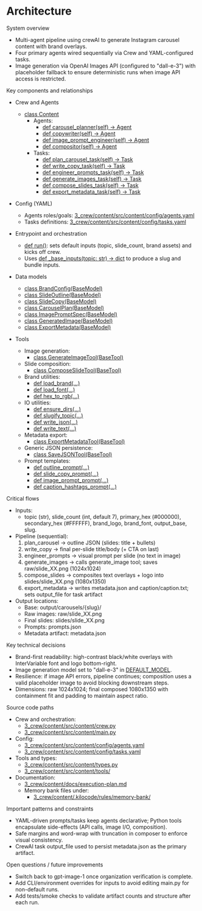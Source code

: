 # Architecture

System overview
- Multi-agent pipeline using crewAI to generate Instagram carousel content with brand overlays.
- Four primary agents wired sequentially via Crew and YAML-configured tasks.
- Image generation via OpenAI Images API (configured to "dall-e-3") with placeholder fallback to ensure deterministic runs when image API access is restricted.

Key components and relationships
- Crew and Agents
  - [class Content](3_crew/content/src/content/crew.py:13)
    - Agents:
      - [def carousel_planner(self) -> Agent](3_crew/content/src/content/crew.py:35)
      - [def copywriter(self) -> Agent](3_crew/content/src/content/crew.py:42)
      - [def image_prompt_engineer(self) -> Agent](3_crew/content/src/content/crew.py:49)
      - [def compositor(self) -> Agent](3_crew/content/src/content/crew.py:56)
    - Tasks:
      - [def plan_carousel_task(self) -> Task](3_crew/content/src/content/crew.py:84)
      - [def write_copy_task(self) -> Task](3_crew/content/src/content/crew.py:90)
      - [def engineer_prompts_task(self) -> Task](3_crew/content/src/content/crew.py:96)
      - [def generate_images_task(self) -> Task](3_crew/content/src/content/crew.py:102)
      - [def compose_slides_task(self) -> Task](3_crew/content/src/content/crew.py:108)
      - [def export_metadata_task(self) -> Task](3_crew/content/src/content/crew.py:114)

- Config (YAML)
  - Agents roles/goals: [3_crew/content/src/content/config/agents.yaml](3_crew/content/src/content/config/agents.yaml)
  - Tasks definitions: [3_crew/content/src/content/config/tasks.yaml](3_crew/content/src/content/config/tasks.yaml)

- Entrypoint and orchestration
  - [def run()](3_crew/content/src/content/main.py:29): sets default inputs (topic, slide_count, brand assets) and kicks off crew.
  - Uses [def _base_inputs(topic: str) -> dict](3_crew/content/src/content/main.py:20) to produce a slug and bundle inputs.

- Data models
  - [class BrandConfig(BaseModel)](3_crew/content/src/content/types.py:8)
  - [class SlideOutline(BaseModel)](3_crew/content/src/content/types.py:18)
  - [class SlideCopy(BaseModel)](3_crew/content/src/content/types.py:26)
  - [class CarouselPlan(BaseModel)](3_crew/content/src/content/types.py:34)
  - [class ImagePromptSpec(BaseModel)](3_crew/content/src/content/types.py:41)
  - [class GeneratedImage(BaseModel)](3_crew/content/src/content/types.py:46)
  - [class ExportMetadata(BaseModel)](3_crew/content/src/content/types.py:52)

- Tools
  - Image generation:
    - [class GenerateImageTool(BaseTool)](3_crew/content/src/content/tools/openai_images.py:38)
  - Slide composition:
    - [class ComposeSlideTool(BaseTool)](3_crew/content/src/content/tools/composer.py:86)
  - Brand utilities:
    - [def load_brand(...)](3_crew/content/src/content/tools/brand.py:7)
    - [def load_font(...)](3_crew/content/src/content/tools/brand.py:20)
    - [def hex_to_rgb(...)](3_crew/content/src/content/tools/brand.py:27)
  - IO utilities:
    - [def ensure_dirs(...)](3_crew/content/src/content/tools/io_utils.py:9)
    - [def slugify_topic(...)](3_crew/content/src/content/tools/io_utils.py:18)
    - [def write_json(...)](3_crew/content/src/content/tools/io_utils.py:23)
    - [def write_text(...)](3_crew/content/src/content/tools/io_utils.py:29)
  - Metadata export:
    - [class ExportMetadataTool(BaseTool)](3_crew/content/src/content/tools/export_metadata.py:28)
  - Generic JSON persistence:
    - [class SaveJSONTool(BaseTool)](3_crew/content/src/content/tools/save_json.py:14)
  - Prompt templates:
    - [def outline_prompt(...)](3_crew/content/src/content/tools/templates.py:6)
    - [def slide_copy_prompt(...)](3_crew/content/src/content/tools/templates.py:34)
    - [def image_prompt_prompt(...)](3_crew/content/src/content/tools/templates.py:66)
    - [def caption_hashtags_prompt(...)](3_crew/content/src/content/tools/templates.py:98)

Critical flows
- Inputs:
  - topic (str), slide_count (int, default 7), primary_hex (#000000), secondary_hex (#FFFFFF), brand_logo, brand_font, output_base, slug.
- Pipeline (sequential):
  1) plan_carousel -> outline JSON (slides: title + bullets)
  2) write_copy -> final per-slide title/body (+ CTA on last)
  3) engineer_prompts -> visual prompt per slide (no text in image)
  4) generate_images -> calls generate_image tool; saves raw/slide_XX.png (1024x1024)
  5) compose_slides -> composites text overlays + logo into slides/slide_XX.png (1080x1350)
  6) export_metadata -> writes metadata.json and caption/caption.txt; sets output_file for task artifact
- Output locations:
  - Base: output/carousels/{slug}/
  - Raw images: raw/slide_XX.png
  - Final slides: slides/slide_XX.png
  - Prompts: prompts.json
  - Metadata artifact: metadata.json

Key technical decisions
- Brand-first readability: high-contrast black/white overlays with InterVariable font and logo bottom-right.
- Image generation model set to "dall-e-3" in [DEFAULT_MODEL](3_crew/content/src/content/tools/openai_images.py:13).
- Resilience: if image API errors, pipeline continues; composition uses a valid placeholder image to avoid blocking downstream steps.
- Dimensions: raw 1024x1024; final composed 1080x1350 with containment fit and padding to maintain aspect ratio.

Source code paths
- Crew and orchestration:
  - [3_crew/content/src/content/crew.py](3_crew/content/src/content/crew.py)
  - [3_crew/content/src/content/main.py](3_crew/content/src/content/main.py)
- Config:
  - [3_crew/content/src/content/config/agents.yaml](3_crew/content/src/content/config/agents.yaml)
  - [3_crew/content/src/content/config/tasks.yaml](3_crew/content/src/content/config/tasks.yaml)
- Tools and types:
  - [3_crew/content/src/content/types.py](3_crew/content/src/content/types.py)
  - [3_crew/content/src/content/tools/](3_crew/content/src/content/tools/)
- Documentation:
  - [3_crew/content/docs/execution-plan.md](3_crew/content/docs/execution-plan.md)
  - Memory bank files under:
    - [3_crew/content/.kilocode/rules/memory-bank/](3_crew/content/.kilocode/rules/memory-bank/)

Important patterns and constraints
- YAML-driven prompts/tasks keep agents declarative; Python tools encapsulate side-effects (API calls, image I/O, composition).
- Safe margins and word-wrap with truncation in composer to enforce visual consistency.
- CrewAI task output_file used to persist metadata.json as the primary artifact.

Open questions / future improvements
- Switch back to gpt-image-1 once organization verification is complete.
- Add CLI/environment overrides for inputs to avoid editing main.py for non-default runs.
- Add tests/smoke checks to validate artifact counts and structure after each run.